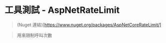 # 工具測試 - AspNetRateLimit 
> (Nuget 連結)[https://www.nuget.org/packages/AspNetCoreRateLimit/] 

> 用來限制呼叫次數